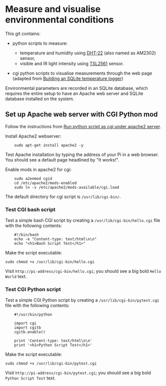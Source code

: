 # Measure and visualise environmental conditions

This git contains: 

 - python scripts to measure:
	
	- temperature and humidity using [DHT-22](https://www.modmypi.com/blog/am2302-temphumidity-sensor) (also named as AM2302) sensor,
	- visible and IR light intensity using [TSL2561](https://www.adafruit.com/product/439) sensor.
 
 - cgi python scripts to visualise measurements through the web page (adapted from [Building an SQLite temperature logger](http://raspberrywebserver.com/cgiscripting/rpi-temperature-logger/building-an-sqlite-temperature-logger.html))
 

Environmental parameters are recorded in an SQLite database, which requires the entire setup to have an Apache web server and SQLite database installed on the system.

## Set up Apache web server with CGI Python mod

Follow the instructions from [Run python script as cgi under apache2 server](https://www.raspberrypi.org/forums/viewtopic.php?t=155229).

Install Apache2 webserver:

```
	sudo apt-get install apache2 -y
```

Test Apache installation by typing the address of your Pi in a web browser. You should see a default page headlined by "It works!".


Enable mods in apache2 for cgi:

```
	sudo a2enmod cgid
	cd /etc/apache2/mods-enabled
	sudo ln -s /etc/apache2/mods-available/cgi.load
```
The default directory for cgi script is `/usr/lib/cgi-bin/`.

### Test CGI bash script

Test a simple bash CGI script by creating a `/usr/lib/cgi-bin/hello.cgi` file with the following contents:

```
	#!/bin/bash
	echo -e "Content-type: text/html\n\n"
	echo "<h1>Bash Script Test</h1>"
```
Make the script executable:

```
sudo chmod +x /usr/lib/cgi-bin/hello.cgi
```

Visit `http://pi-address/cgi-bin/hello.cgi`; you should see a big bold `Hello World` text.

### Test CGI Python script

Test a simple CGI Python script by creating a `/usr/lib/cgi-bin/pytest.cgi` file with the following contents:

```
	#!/usr/bin/python
	
	import cgi
	import cgitb
	cgitb.enable()

	print 'Content-type: text/html\n\n'
	print '<h1>Python Script Test</h1>'
```

Make the script executable:

```
sudo chmod +x /usr/lib/cgi-bin/pytest.cgi
```

Visit `http://pi-address/cgi-bin/pytest.cgi`; you should see a big bold `Python Script Test` text.
